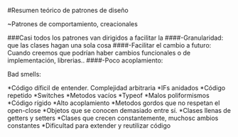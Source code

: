 #Resumen teórico de patrones de diseño

~Patrones de comportamiento, creacionales 

###Casi todos los patrones van dirigidos a facilitar la 
####-Granularidad: que las clases hagan una sola cosa
####-Facilitar el cambio a futuro: Cuando creemos que podrían haber cambios funcionales o de implementación, librerias..
####-Poco acoplamiento: 


Bad smells:

*Código díficil de entender. Complejidad arbitraria
*IFs anidados
*Código repetido
*Switches
*Metodos vacíos
*Typeof
*Malos poliformismos
*Código rígido
*Alto acoplamiento
*Metodos gordos que no respetan el open-close
*Objetos que se conocen demasiado entre sí.
*Clases llenas de getters y setters
*Clases que crecen constantemente, muchosc ambios constantes
*Dificultad para extender y reutilizar código
